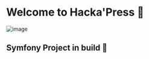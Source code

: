 # Welcome to Hacka'Press 🧺

![image](<https://img.shields.io/badge/Symfony-000000?style=for-the-badge&logo=Symfony&logoColor=white>)

## Symfony Project in build 🚧